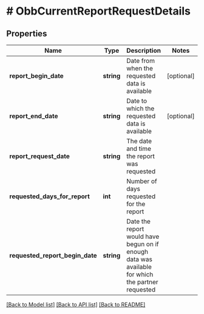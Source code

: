 # # ObbCurrentReportRequestDetails

## Properties

Name | Type | Description | Notes
------------ | ------------- | ------------- | -------------
**report_begin_date** | **string** | Date from when the requested data is available | [optional]
**report_end_date** | **string** | Date to which the requested data is available | [optional]
**report_request_date** | **string** | The date and time the report was requested |
**requested_days_for_report** | **int** | Number of days requested for the report |
**requested_report_begin_date** | **string** | Date the report would have begun on if enough data was available for which the partner requested |

[[Back to Model list]](../../README.md#models) [[Back to API list]](../../README.md#endpoints) [[Back to README]](../../README.md)
